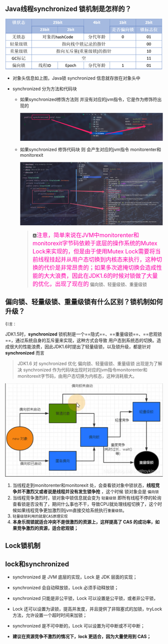 ## Java线程synchronized 锁机制是怎样的？

![image-20210620212717822](Java线程锁机制.assets/image-20210620212717822.png)



* 对象头信息如上图，Java锁 synchronized 信息就存放在对象头中

* synchronized 分为方法和代码块

	* 如果synchronized修饰方法则 并没有对应的jvm指令，它是作为修饰符出现的

		![image-20210620213641852](Java线程锁机制.assets/image-20210620213641852.png)

	* 如果synchronized 修饰代码块  则 会产生对应的jvm指令 monitorenter和monitorexit

		![image-20210620213819517](Java线程锁机制.assets/image-20210620213819517.png)

		> :a:<font color=ff00aa size=4>注意，简单来说在JVM中monitorenter和monitorexit字节码依赖于底层的操作系统的Mutex Lock来实现的，但是由于使用Mutex Lock需要将当前线程挂起并从用户态切换到内核态来执行，这种切换的代价是非常昂贵的；如果多次遮掩切换会造成性能的大大浪费，因此在JDK1.6的时候对锁做了大量的优化，出现了现在的</font>  偏向锁、轻量级锁、重量级锁



## 偏向锁、轻量级锁、重量级锁有什么区别？锁机制如何升级？

`引言：`

JDK1.5时，**synchronized** 锁机制是一个==隐式==、==重量级锁==、==悲观锁==，通过系统自身的互斥量来实现，这种方式会导致 用户态到系统态的切换。造成很大的性能浪费，因此JDK1.6时提出了轻量级锁，以及锁升级，都是针对 **synchronized** 而言

> JDK1.6 对 synchronized 优化   偏向锁、轻量级锁、重量级锁 出现是为了解决 synchronized 作为代码块出现时对应的jvm指令monitorenter和monitorexit字节码，由用户态切换为内核态，这种消耗极大。

![image-20210620212316064](Java线程锁机制.assets/image-20210620212316064.png)

1. 当线程走到monitorenter和monitorexit 处，会查看锁对象中锁状态，**线程竞争并不激烈又或者说是线程并没有发生锁争抢** ，这个时候 锁对象会是 `偏向锁`
2. 当线程竞争激烈时，锁对象中锁信息就会变为 `轻量级锁` 即所有线程不停的轮询查看锁是否没有了，期间什么事也不干，导致CPU就处理线程切换了，这个时候如果线程竞争更加激烈则jvm直接交给系统执行`重量级锁`。
3. `轻量级锁利用的就是CAS原理实现`
4. **本身乐观锁就适合冲突不是很激烈的资源上，这样提高了 CAS 的成功率，如果竞争激烈的资源，适合悲观锁；**



## Lock锁机制

> 



## lock和synchronized

* synchronized 是 JVM 底层的实现，Lock 是 JDK 层面的实现；

* synchronized 会自动释放锁，Lock 必须手动释放锁；

* synchronized 只能是非公平锁，Lock 可以设置是公平锁，或者非公平锁，

* Lock 还可以设置为读锁，提高并发度，并且提供了非阻塞式的加锁，tryLock方法，允许设置一个超时时间来加锁；

* synchronized 是不可中断的，Lock 可以设置为可中断或不可中断；

* **建议在资源竞争不激烈的情况下，lock 更适合，因为大量使用到 CAS；**





